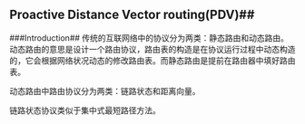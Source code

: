 ## Proactive Distance Vector routing(PDV)##

###Introduction##
传统的互联网络中的协议分为两类：静态路由和动态路由。动态路由的意思是设计一个路由协议，路由表的构造是在协议运行过程中动态构造的，它会根据网络状况动态的修改路由表。而静态路由是提前在路由器中填好路由表。

动态路由中路由协议分为两类：链路状态和距离向量。

链路状态协议类似于集中式最短路径方法。